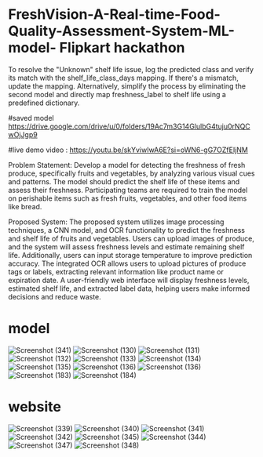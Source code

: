 # FreshVision-A-Real-time-Food-Quality-Assessment-System-ML-model- Flipkart hackathon 
To resolve the "Unknown" shelf life issue, log the predicted class and verify its match with the shelf_life_class_days mapping. If there's a mismatch, update the mapping. Alternatively, simplify the process by eliminating the second model and directly map freshness_label to shelf life using a predefined dictionary.

#saved model https://drive.google.com/drive/u/0/folders/19Ac7m3G14GlulbG4tuju0rNQCwOjJgp9

#live demo video : https://youtu.be/skYviwIwA6E?si=oWN6-gG7OZfEIjNM

Problem Statement:
Develop a model for detecting the freshness of fresh produce, specifically fruits and vegetables,
by analyzing various visual cues and patterns. The model should predict the shelf life of these 
items and assess their freshness. Participating teams are required to train the model on perishable
items such as fresh fruits, vegetables, and other food items like bread.

Proposed System: 
The proposed system utilizes image processing techniques, a CNN model, and OCR functionality to predict 
the freshness and shelf life of fruits and vegetables. Users can upload images of produce, and the system
will assess freshness levels and estimate remaining shelf life. Additionally, users can input storage temperature
to improve prediction accuracy. The integrated OCR allows users to upload pictures of produce tags or labels, 
extracting relevant information like product name or expiration date. A user-friendly web interface will display 
freshness levels, estimated shelf life, and extracted label data, helping users make informed decisions and reduce waste.

# model
![Screenshot (341)](https://github.com/user-attachments/assets/3dc1ff49-3c74-4da8-828a-67de5da9c8df)
![Screenshot (130)](https://github.com/user-attachments/assets/931d56c7-cc7d-4661-81e8-6624ca2e7d11)
![Screenshot (131)](https://github.com/user-attachments/assets/133eeca5-ff2a-4acb-b219-101273a739fa)
![Screenshot (132)](https://github.com/user-attachments/assets/a799cbff-64d0-4620-a25c-af9c3110ff29)
![Screenshot (133)](https://github.com/user-attachments/assets/546193a8-4af0-4de4-880d-530bb741067d)
![Screenshot (134)](https://github.com/user-attachments/assets/f8e06663-229c-49f0-8266-a020e31a1da5)
![Screenshot (135)](https://github.com/user-attachments/assets/77a7d19c-f6d9-458a-bfd4-14dcfa49fecb)
![Screenshot (136)](https://github.com/user-attachments/assets/f14d8deb-1d08-4747-9935-ce7e910208d2)
![Screenshot (136)](https://github.com/user-attachments/assets/35a37d9e-4a52-4062-9d42-a9e8932f3fe0)
![Screenshot (183)](https://github.com/user-attachments/assets/358aff62-1d55-4856-83e7-1fd5d8100fd6)
![Screenshot (184)](https://github.com/user-attachments/assets/cf5c3dbb-47c8-43cf-8138-06fa10f61fff)
# website
![Screenshot (339)](https://github.com/user-attachments/assets/5657bec2-e412-432c-bf23-5022bd0049e9)
![Screenshot (340)](https://github.com/user-attachments/assets/d9f4d12c-5f9e-4a37-9173-d96fb0ff0ee2)
![Screenshot (341)](https://github.com/user-attachments/assets/8f7dafe5-ed83-4e74-95b4-ed0bb5568b39)
![Screenshot (342)](https://github.com/user-attachments/assets/03e63a28-b08d-4334-8d3f-921cbee964f3)
![Screenshot (345)](https://github.com/user-attachments/assets/6950faf6-9ff1-4f00-aad7-e2cc717b1109)
![Screenshot (344)](https://github.com/user-attachments/assets/0be26a22-6643-44b2-bf6b-5ffda9c172d7)
![Screenshot (347)](https://github.com/user-attachments/assets/4035f7e5-cef3-4742-b1b1-e59b3c63a271)
![Screenshot (348)](https://github.com/user-attachments/assets/fbc60b5a-5b0d-4f21-b944-7e2c13f7d6f7)
